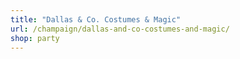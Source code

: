 ```yaml
---
title: "Dallas & Co. Costumes & Magic"
url: /champaign/dallas-and-co-costumes-and-magic/
shop: party
---
```

